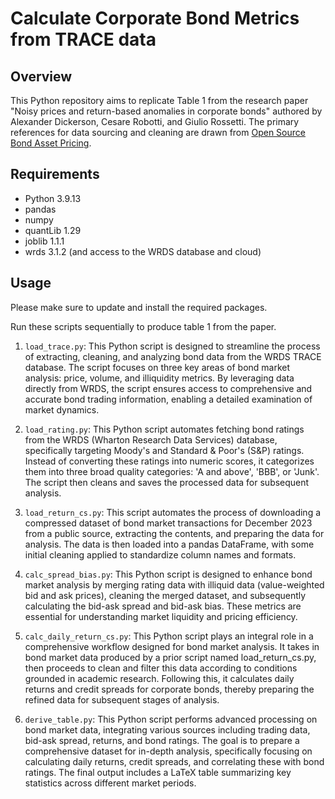 # Calculate Corporate Bond Metrics from TRACE data

## Overview

This Python repository aims to replicate Table 1 from the research paper "Noisy prices and return-based anomalies in corporate bonds" authored by Alexander Dickerson, Cesare Robotti, and Giulio Rossetti. The primary references for data sourcing and cleaning are drawn from [Open Source Bond Asset Pricing](https://openbondassetpricing.com/).

## Requirements

- Python 3.9.13
- pandas 
- numpy
- quantLib 1.29
- joblib 1.1.1
- wrds 3.1.2 (and access to the WRDS database and cloud)

## Usage

Please make sure to update and install the required packages.

Run these scripts sequentially to produce table 1 from the paper.

1. `load_trace.py`: This Python script is designed to streamline the process of extracting, cleaning, and analyzing bond data from the WRDS TRACE database. The script focuses on three key areas of bond market analysis: price, volume, and illiquidity metrics. By leveraging data directly from WRDS, the script ensures access to comprehensive and accurate bond trading information, enabling a detailed examination of market dynamics.
   
2. `load_rating.py`: This Python script automates fetching bond ratings from the WRDS (Wharton Research Data Services) database, specifically targeting Moody's and Standard & Poor's (S&P) ratings. Instead of converting these ratings into numeric scores, it categorizes them into three broad quality categories: 'A and above', 'BBB', or 'Junk'. The script then cleans and saves the processed data for subsequent analysis.

3. `load_return_cs.py`: This script automates the process of downloading a compressed dataset of bond market transactions for December 2023 from a public source, extracting the contents, and preparing the data for analysis. The data is then loaded into a pandas DataFrame, with some initial cleaning applied to standardize column names and formats.
   
4. `calc_spread_bias.py`: This Python script is designed to enhance bond market analysis by merging rating data with illiquid data (value-weighted bid and ask prices), cleaning the merged dataset, and subsequently calculating the bid-ask spread and bid-ask bias. These metrics are essential for understanding market liquidity and pricing efficiency.

5. `calc_daily_return_cs.py`: This Python script plays an integral role in a comprehensive workflow designed for bond market analysis. It takes in bond market data produced by a prior script named load_return_cs.py, then proceeds to clean and filter this data according to conditions grounded in academic research. Following this, it calculates daily returns and credit spreads for corporate bonds, thereby preparing the refined data for subsequent stages of analysis.

6. `derive_table.py`: This Python script performs advanced processing on bond market data, integrating various sources including trading data, bid-ask spread, returns, and bond ratings. The goal is to prepare a comprehensive dataset for in-depth analysis, specifically focusing on calculating daily returns, credit spreads, and correlating these with bond ratings. The final output includes a LaTeX table summarizing key statistics across different market periods.



   
